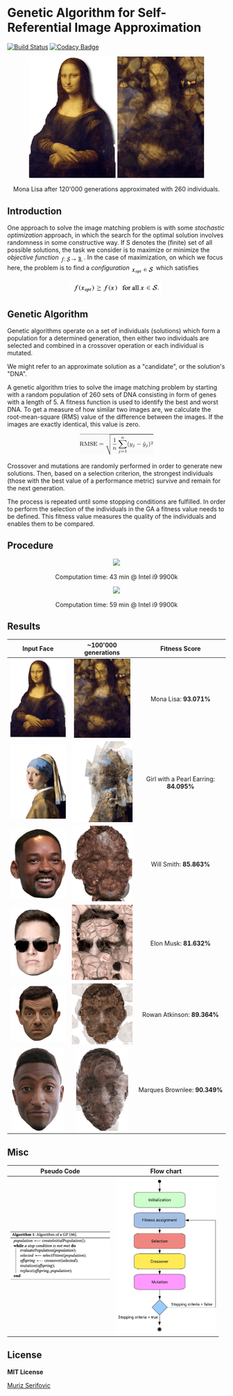 # Genetic Algorithm for Self-Referential Image Approximation
[![Build Status](https://travis-ci.org/Murgio/Genetic-Algorithm-Montage.svg?branch=master)](https://travis-ci.org/Murgio/Genetic-Algorithm-Montage)
[![Codacy Badge](https://api.codacy.com/project/badge/Grade/78889379dbe94fdf8a9c44746e13bd6b)](https://www.codacy.com/app/muriz-se/Genetic-Algorithm-Montage?utm_source=github.com&amp;utm_medium=referral&amp;utm_content=Murgio/Genetic-Algorithm-Montage&amp;utm_campaign=Badge_Grade)

<div align="center">
  <img src="images/mona.png" width="200px"/>
  <img src="images/120000 gens.png" width="200px"/>
  <p>Mona Lisa after 120'000 generations approximated with 260 individuals.</p>
</div>


## Introduction
One approach to solve the image matching problem is with some *stochastic optimization* approach, in which the search for the optimal solution involves randomness in some constructive way. If S denotes the (finite) set of all possible solutions, the task we consider is to maximize or minimize the *objective function* <img alt="latex" src="images/latex/1.png?invert_in_darkmode" align=middle width="54.05817pt" height="19.407pt"/>. In the case of maximization, on which we focus here, the problem is to find a *configuration* <img alt="latex" src="images/latex/2.png?invert_in_darkmode" align=middle width="53.05817pt" height="19.407pt"/> which satisfies

<p align="center"><img alt="latex" src="images/latex/3.png" width="210"></p>


## Genetic Algorithm
Genetic algorithms operate on a set of individuals (solutions) which form a population for a determined generation, then either two individuals are selected and combined in a crossover operation or each individual is mutated.

We might refer to an approximate solution as a "candidate", or the solution's "DNA".

A genetic algorithm tries to solve the image matching problem by starting with a random population of 260 sets of DNA consisting in form of genes with a length of 5. A fitness function is used to identify the best and worst DNA.
To get a measure of how similar two images are, we calculate the root-mean-square (RMS) value of the difference between the images. If the images are exactly identical, this value is zero.

<p align="center"><img alt="latex" src="images/latex/4.png" width="170"></p>

Crossover and mutations are randomly performed in order to generate new solutions.
Then, based on a selection criterion, the strongest individuals (those with the best value of a performance metric) survive and remain for the next generation. 

The process is repeated until some stopping conditions are fulfilled.
In order to perform the selection of the individuals in the GA a fitness value needs to be defined. This fitness value measures the quality of the individuals and enables them to be compared.

## Procedure

<div align="center">
  <img src="images/will_genetic.gif" width="240px"/>
  <p>Computation time: 43 min @ Intel i9 9900k</p>
  <img src="images/mona_output.gif" width="210px"/>
  <p>Computation time: 59 min @ Intel i9 9900k</p>
</div>

## Results

Input Face             |   ~100'000 generations | Fitness Score
:-------------------------:|:-------------------------:|:-------------------------:
<img src="images/mona.png" width="130"> |  <img src="images/120000 gens.png" width="130"> | Mona Lisa: **93.071%**
<img src="images/girl.png" width="140"> | <img src="images/74000%20gens.png" width="140"> | Girl with a Pearl Earring: **84.095%**
<img src="images/will.jpg" width="139"> |  <img src="images/96600%20gens.jpg" width="139"> | Will Smith: **85.863%**
<img src="images/elon.png" width="140"> | <img src="images/35000%20gens.png" width="140"> | Elon Musk: **81.632%**
<img src="images/rowan.png" width="150"> | <img src="images/106000%20gens.png" width="150"> | Rowan Atkinson: **89.364%**
<img src="images/mkbhd.png" width="120"> | <img src="images/120200%20gens.png" width="120"> | Marques Brownlee: **90.349%**


## Misc

Pseudo Code             |   Flow chart
:-------------------------:|:-------------------------:
<img src="images/pseudo_code.png" width="230">  |  <img src="images/flow.png" width="230">

## License

**MIT License**

[Muriz Serifovic](https://muriz.me)
